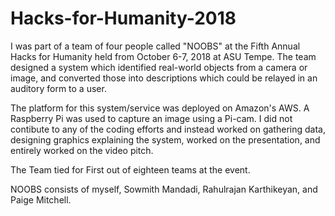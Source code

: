 # Hacks-for-Humanity-2018

I was part of a team of four people called "NOOBS" at the Fifth Annual Hacks for Humanity held from October 6-7, 2018 at ASU Tempe. The team designed a system which identified real-world objects from a camera or image, and converted those into descriptions which could be relayed in an auditory form to a user.

The platform for this system/service was deployed on Amazon's AWS. A Raspberry Pi was used to capture an image using a Pi-cam. I did not contibute to any of the coding efforts and instead worked on gathering data, designing graphics explaining the system, worked on the presentation, and entirely worked on the video pitch. 

The Team tied for First out of eighteen teams at the event.

NOOBS consists of myself, Sowmith Mandadi, Rahulrajan Karthikeyan, and Paige Mitchell.

